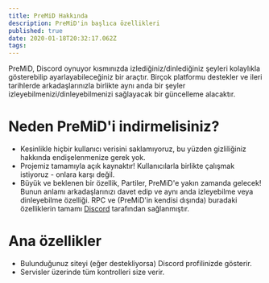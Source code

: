 ```yaml
---
title: PreMiD Hakkında
description: PreMiD'in başlıca özellikleri
published: true
date: 2020-01-18T20:32:17.062Z
tags:
---
```


PreMiD, Discord oynuyor kısmınızda izlediğiniz/dinlediğiniz şeyleri kolaylıkla gösterebilip ayarlayabileceğiniz bir araçtır. Birçok platformu destekler ve ileri tarihlerde arkadaşlarınızla birlikte aynı anda bir şeyler izleyebilmenizi/dinleyebilmenizi sağlayacak bir güncelleme alacaktır.

# Neden PreMiD'i indirmelisiniz?
- Kesinlikle hiçbir kullanıcı verisini saklamıyoruz, bu yüzden gizliliğiniz hakkında endişelenmenize gerek yok.
- Projemiz tamamıyla açık kaynaktır! Kullanıcılarla birlikte çalışmak istiyoruz - onlara karşı değil.
- Büyük ve beklenen bir özellik, Partiler, PreMiD'e yakın zamanda gelecek! Bunun anlamı arkadaşlarınızı davet edip ve aynı anda izleyebilme veya dinleyebilme özelliği. RPC ve (PreMiD'in kendisi dışında) buradaki özelliklerin tamamı [Discord](https://discordapp.com/) tarafından sağlanmıştır.

# Ana özellikler
- Bulunduğunuz siteyi (eğer destekliyorsa) Discord profilinizde gösterir.
- Servisler üzerinde tüm kontrolleri size verir.
